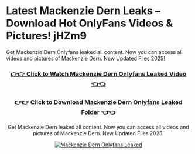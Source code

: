 # Latest Mackenzie Dern Leaks – Download Hot OnlyFans Videos & Pictures! jHZm9

Get Mackenzie Dern Onlyfans leaked all content. Now you can access all videos and pictures of Mackenzie Dern. New Updated Files 2025!  
<div align="center">
  
### [👉👉 Click to Watch Mackenzie Dern Onlyfans Leaked Video 👈👈](https://links2leaks.com/mackenziedern)  
### [👉👉 Click to Download Mackenzie Dern Onlyfans Leaked Folder 👈👈](https://links2leaks.com/mackenziedern)  

Get Mackenzie Dern leaked all content. Now you can access all videos and pictures of Mackenzie Dern. New Updated Files 2025!  

[![Mackenzie Dern Onlyfans Leaked](https://i.ibb.co/93hzkbrt/l2l.gif)](https://links2leaks.com/mackenziedern)  

</div>
